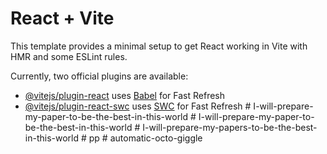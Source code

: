 # React + Vite

This template provides a minimal setup to get React working in Vite with HMR and some ESLint rules.

Currently, two official plugins are available:

- [@vitejs/plugin-react](https://github.com/vitejs/vite-plugin-react/blob/main/packages/plugin-react/README.md) uses [Babel](https://babeljs.io/) for Fast Refresh
- [@vitejs/plugin-react-swc](https://github.com/vitejs/vite-plugin-react-swc) uses [SWC](https://swc.rs/) for Fast Refresh
#   I - w i l l - p r e p a r e - m y - p a p e r - t o - b e - t h e - b e s t - i n - t h i s - w o r l d  
 #   I - w i l l - p r e p a r e - m y - p a p e r - t o - b e - t h e - b e s t - i n - t h i s - w o r l d  
 #   I - w i l l - p r e p a r e - m y - p a p e r s - t o - b e - t h e - b e s t - i n - t h i s - w o r l d  
 #   p p  
 #   a u t o m a t i c - o c t o - g i g g l e  
 